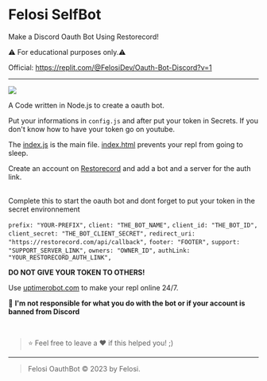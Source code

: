 # Felosi SelfBot
Make a Discord Oauth Bot Using Restorecord!

⚠️ For educational purposes only.⚠️

Official: https://replit.com/@FelosiDev/Oauth-Bot-Discord?v=1

----

![](https://cdn.discordapp.com/attachments/1117800455909691515/1119105039491932171/standard.gif)

A Code written in Node.js to create a oauth bot.

Put your informations in `config.js` and after put your token in Secrets. If you don't know how to have your token go on youtube.

The [index.js](https://replit.com/@FelosiDev/Oauth-Bot-Discord#index.js) is the main file. [index.html](https://replit.com/@FelosiDev/Oauth-Bot-Discord#index.html) prevents your repl from going to sleep. 

Create an account on [Restorecord](https://restorecord.com/) and add a bot and a server for the auth link.

</br>
Complete this to start the oauth bot and dont forget to put your token in the secret environnement


  `prefix: "YOUR-PREFIX",`
  `client: "THE_BOT_NAME",`
  `client_id: "THE_BOT_ID",`
  `client_secret: "THE_BOT_CLIENT_SECRET",`
  `redirect_uri: "https://restorecord.com/api/callback",`
  `footer: "FOOTER",`
  `support: "SUPPORT_SERVER_LINK",`
  `owners: "OWNER_ID",`
  `authLink: "YOUR_RESTORECORD_AUTH_LINK",`



**DO NOT GIVE YOUR TOKEN TO OTHERS!**

Use [uptimerobot.com](https://uptimerobot.com) to make your repl online 24/7.


🔰 **I'm not responsible for what you do with the bot or if your account is banned from Discord**


</br>

> ⭐ Feel free to leave a ❤️ if this helped you! ;)

----

> Felosi OauthBot © 2023 by Felosi.

